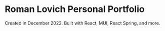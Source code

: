 # Roman Lovich Personal Portfolio

Created in December 2022. Built with React, MUI, React Spring, and more.
